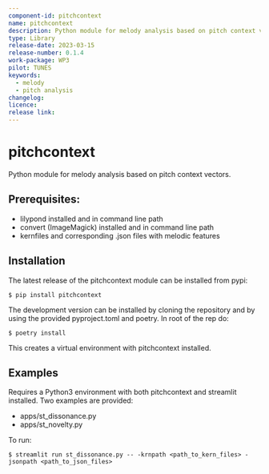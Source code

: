 ```yaml
---
component-id: pitchcontext
name: pitchcontext
description: Python module for melody analysis based on pitch context vectors.
type: Library
release-date: 2023-03-15
release-number: 0.1.4
work-package: WP3
pilot: TUNES
keywords:
  - melody
  - pitch analysis
changelog:
licence:
release link:
--- 
```



# pitchcontext
Python module for melody analysis based on pitch context vectors.

## Prerequisites:
- lilypond installed and in command line path
- convert (ImageMagick) installed and in command line path
- kernfiles and corresponding .json files with melodic features

## Installation
The latest release of the pitchcontext module can be installed from pypi:
```
$ pip install pitchcontext
```

The development version can be installed by cloning the repository and by using the provided pyproject.toml and poetry. In root of the rep do:
```
$ poetry install
```
This creates a virtual environment with pitchcontext installed.

## Examples
Requires a Python3 environment with both pitchcontext and streamlit installed.
Two examples are provided:
- apps/st_dissonance.py
- apps/st_novelty.py

To run:
```
$ streamlit run st_dissonance.py -- -krnpath <path_to_kern_files> -jsonpath <path_to_json_files>
```
